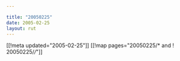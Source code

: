 ```yaml
---

title: "20050225"
date: 2005-02-25
layout: rut
---
```


[[!meta updated="2005-02-25"]]
[[!map pages="20050225/* and ! 20050225/*/*"]]
